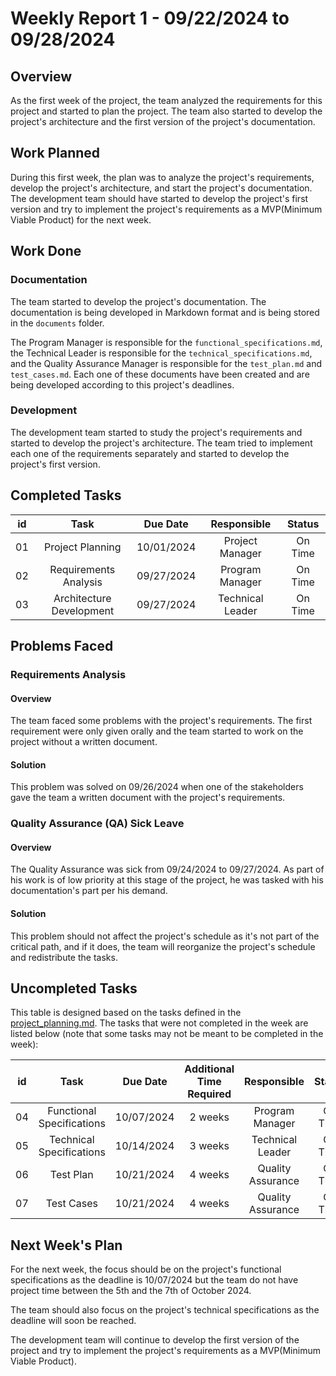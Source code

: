 # Weekly Report 1 - 09/22/2024 to 09/28/2024

## Overview

As the first week of the project, the team analyzed the requirements for this project and started to plan the project. The team also started to develop the project's architecture and the first version of the project's documentation.


## Work Planned

During this first week, the plan was to analyze the project's requirements, develop the project's architecture, and start the project's documentation. The development team should have started to develop the project's first version and try to implement the project's requirements as a MVP(Minimum Viable Product) for the next week.

## Work Done

### Documentation

The team started to develop the project's documentation. The documentation is being developed in Markdown format and is being stored in the `documents` folder.

The Program Manager is responsible for the `functional_specifications.md`, the Technical Leader is responsible for the `technical_specifications.md`, and the Quality Assurance Manager is responsible for the `test_plan.md` and `test_cases.md`. Each one of these documents have been created and are being developed according to this project's deadlines.

### Development

The development team started to study the project's requirements and started to develop the project's architecture.
The team tried to implement each one of the requirements separately and started to develop the project's first version.

## Completed Tasks


|  id  | Task 						| Due Date 	 | Responsible 		| Status  |
| :--: | :------------------------: | :--------: | :--------------: | :-----: |
|  01  | Project Planning 			| 10/01/2024 | Project Manager 	| On Time |
|  02  | Requirements Analysis 		| 09/27/2024 | Program Manager 	| On Time |
|  03  | Architecture Development 	| 09/27/2024 | Technical Leader | On Time |


## Problems Faced

### Requirements Analysis

#### Overview

The team faced some problems with the project's requirements. The first requirement were only given orally and the team started to work on the project without a written document. 

#### Solution

This problem was solved on 09/26/2024 when one of the stakeholders gave the team a written document with the project's requirements.

### Quality Assurance (QA) Sick Leave

#### Overview

The Quality Assurance was sick from 09/24/2024 to 09/27/2024. As part of his work is of low priority at this stage of the project, he was tasked with his documentation's part per his demand. 

#### Solution

This problem should not affect the project's schedule as it's not part of the critical path, and if it does, the team will reorganize the project's schedule and redistribute the tasks.

## Uncompleted Tasks

This table is designed based on the tasks defined in the [project_planning.md](../project_planning.md). The tasks that were not completed in the week are listed below (note that some tasks may not be meant to be completed in the week):


|  id  | Task 						| Due Date 		| Additional Time Required  | Responsible 		| Status  |
| :--: | :------------------------: | :-----------: | :-----------------------: | :---------------: | :-----: |
|  04  | Functional Specifications 	| 10/07/2024 	| 2 weeks 					| Program Manager 	| On Time |
|  05  | Technical Specifications 	| 10/14/2024 	| 3 weeks 					| Technical Leader 	| On Time |
|  06  | Test Plan 					| 10/21/2024 	| 4 weeks 					| Quality Assurance | On Time |
|  07  | Test Cases 				| 10/21/2024 	| 4 weeks 					| Quality Assurance | On Time |



## Next Week's Plan

For the next week, the focus should be on the project's functional specifications as the deadline is 10/07/2024 but the team do not have project time between the 5th and the 7th of October 2024. 

The team should also focus on the project's technical specifications as the deadline will soon be reached.

The development team will continue to develop the first version of the project and try to implement the project's requirements as a MVP(Minimum Viable Product).